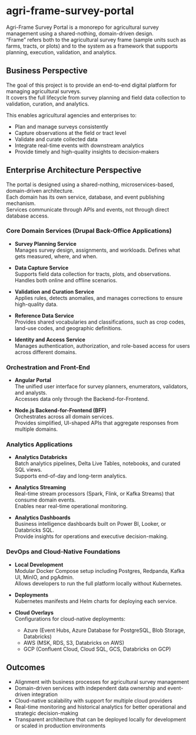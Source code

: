 # agri-frame-survey-portal

Agri-Frame Survey Portal is a monorepo for agricultural survey management using a shared-nothing, domain-driven design.  
“Frame” refers both to the agricultural survey frame (sample units such as farms, tracts, or plots) and to the system as a framework that supports planning, execution, validation, and analytics.

## Business Perspective

The goal of this project is to provide an end-to-end digital platform for managing agricultural surveys.  
It covers the full lifecycle from survey planning and field data collection to validation, curation, and analytics.

This enables agricultural agencies and enterprises to:
- Plan and manage surveys consistently
- Capture observations at the field or tract level
- Validate and curate collected data
- Integrate real-time events with downstream analytics
- Provide timely and high-quality insights to decision-makers

## Enterprise Architecture Perspective

The portal is designed using a shared-nothing, microservices-based, domain-driven architecture.  
Each domain has its own service, database, and event publishing mechanism.  
Services communicate through APIs and events, not through direct database access.

### Core Domain Services (Drupal Back-Office Applications)

- **Survey Planning Service**  
  Manages survey design, assignments, and workloads. Defines what gets measured, where, and when.

- **Data Capture Service**  
  Supports field data collection for tracts, plots, and observations. Handles both online and offline scenarios.

- **Validation and Curation Service**  
  Applies rules, detects anomalies, and manages corrections to ensure high-quality data.

- **Reference Data Service**  
  Provides shared vocabularies and classifications, such as crop codes, land-use codes, and geographic definitions.

- **Identity and Access Service**  
  Manages authentication, authorization, and role-based access for users across different domains.

### Orchestration and Front-End

- **Angular Portal**  
  The unified user interface for survey planners, enumerators, validators, and analysts.  
  Accesses data only through the Backend-for-Frontend.

- **Node.js Backend-for-Frontend (BFF)**  
  Orchestrates across all domain services.  
  Provides simplified, UI-shaped APIs that aggregate responses from multiple domains.

### Analytics Applications

- **Analytics Databricks**  
  Batch analytics pipelines, Delta Live Tables, notebooks, and curated SQL views.  
  Supports end-of-day and long-term analytics.

- **Analytics Streaming**  
  Real-time stream processors (Spark, Flink, or Kafka Streams) that consume domain events.  
  Enables near real-time operational monitoring.

- **Analytics Dashboards**  
  Business intelligence dashboards built on Power BI, Looker, or Databricks SQL.  
  Provide insights for operations and executive decision-making.

### DevOps and Cloud-Native Foundations

- **Local Development**  
  Modular Docker Compose setup including Postgres, Redpanda, Kafka UI, MinIO, and pgAdmin.  
  Allows developers to run the full platform locally without Kubernetes.

- **Deployments**  
  Kubernetes manifests and Helm charts for deploying each service.

- **Cloud Overlays**  
  Configurations for cloud-native deployments:  
  - Azure (Event Hubs, Azure Database for PostgreSQL, Blob Storage, Databricks)  
  - AWS (MSK, RDS, S3, Databricks on AWS)  
  - GCP (Confluent Cloud, Cloud SQL, GCS, Databricks on GCP)

## Outcomes

- Alignment with business processes for agricultural survey management  
- Domain-driven services with independent data ownership and event-driven integration  
- Cloud-native scalability with support for multiple cloud providers  
- Real-time monitoring and historical analytics for better operational and strategic decision-making  
- Transparent architecture that can be deployed locally for development or scaled in production environments
